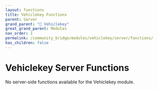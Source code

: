 ```yaml
---
layout: functions
title: Vehiclekey Functions
parent: Server
grand_parent: "🔑 Vehiclekey"
great_grand_parent: Modules
nav_order: 1
permalink: /community_bridge/modules/vehiclekey/server/functions/
has_children: false
---
```


# Vehiclekey Server Functions
No server-side functions available for the Vehiclekey module.
